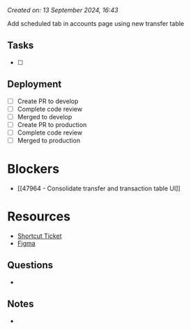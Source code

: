 *Created on: 13 September 2024, 16:43*

Add scheduled tab in accounts page using new transfer table
## Tasks
- [ ] 

## Deployment
- [ ] Create PR to develop
- [ ] Complete code review
- [ ] Merged to develop
- [ ] Create PR to production
- [ ] Complete code review
- [ ] Merged to production
# Blockers
- [[47964 - Consolidate transfer and transaction table UI]]
# Resources
- [Shortcut Ticket]()
- [Figma]()
## Questions
- 
## Notes
- 